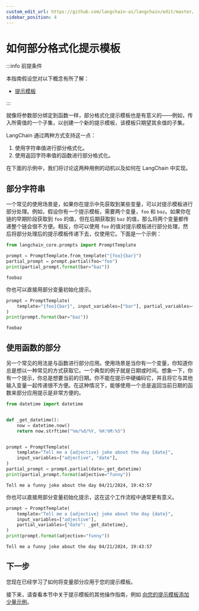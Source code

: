 ```yaml
---
custom_edit_url: https://github.com/langchain-ai/langchain/edit/master/docs/docs/how_to/prompts_partial.ipynb
sidebar_position: 4
---
```


# 如何部分格式化提示模板

:::info 前提条件

本指南假设您对以下概念有所了解：
- [提示模板](/docs/concepts/#prompt-templates)

:::

就像将参数部分绑定到函数一样，部分格式化提示模板也是有意义的——例如，传入所需值的一个子集，以创建一个新的提示模板，该模板只期望其余值的子集。

LangChain 通过两种方式支持这一点：

1. 使用字符串值进行部分格式化。
2. 使用返回字符串值的函数进行部分格式化。

在下面的示例中，我们将讨论这两种用例的动机以及如何在 LangChain 中实现。

## 部分字符串

一个常见的使用场景是，如果你在提示中先获取到某些变量，可以对提示模板进行部分处理。例如，假设你有一个提示模板，需要两个变量，`foo` 和 `baz`。如果你在链的早期阶段获取到 `foo` 的值，但在后期获取到 `baz` 的值，那么将两个变量都传递整个链会很不方便。相反，你可以使用 `foo` 的值对提示模板进行部分处理，然后将部分处理后的提示模板传递下去，仅使用它。下面是一个示例：

```python
from langchain_core.prompts import PromptTemplate

prompt = PromptTemplate.from_template("{foo}{bar}")
partial_prompt = prompt.partial(foo="foo")
print(partial_prompt.format(bar="baz"))
```
```output
foobaz
```
你也可以直接用部分变量初始化提示。

```python
prompt = PromptTemplate(
    template="{foo}{bar}", input_variables=["bar"], partial_variables={"foo": "foo"}
)
print(prompt.format(bar="baz"))
```
```output
foobaz
```

## 使用函数的部分

另一个常见的用法是与函数进行部分应用。使用场景是当你有一个变量，你知道你总是想以一种常见的方式获取它。一个典型的例子就是日期或时间。想象一下，你有一个提示，你总是想要当前的日期。你不能在提示中硬编码它，并且将它与其他输入变量一起传递很不方便。在这种情况下，能够使用一个总是返回当前日期的函数来部分应用提示是非常方便的。



```python
from datetime import datetime


def _get_datetime():
    now = datetime.now()
    return now.strftime("%m/%d/%Y, %H:%M:%S")


prompt = PromptTemplate(
    template="Tell me a {adjective} joke about the day {date}",
    input_variables=["adjective", "date"],
)
partial_prompt = prompt.partial(date=_get_datetime)
print(partial_prompt.format(adjective="funny"))
```
```output
Tell me a funny joke about the day 04/21/2024, 19:43:57
```
你也可以直接用部分变量初始化提示，这在这个工作流程中通常更有意义。



```python
prompt = PromptTemplate(
    template="Tell me a {adjective} joke about the day {date}",
    input_variables=["adjective"],
    partial_variables={"date": _get_datetime},
)
print(prompt.format(adjective="funny"))
```
```output
Tell me a funny joke about the day 04/21/2024, 19:43:57
```

## 下一步

您现在已经学习了如何将变量部分应用于您的提示模板。

接下来，请查看本节中关于提示模板的其他操作指南，例如 [向您的提示模板添加少量示例](/docs/how_to/few_shot_examples_chat)。